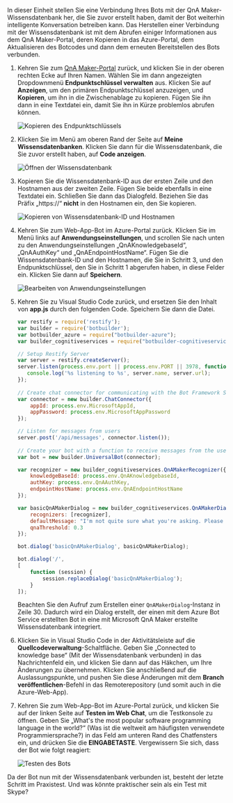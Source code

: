 In dieser Einheit stellen Sie eine Verbindung Ihres Bots mit der QnA Maker-Wissensdatenbank her, die Sie zuvor erstellt haben, damit der Bot weiterhin intelligente Konversation betreiben kann. Das Herstellen einer Verbindung mit der Wissensdatenbank ist mit dem Abrufen einiger Informationen aus dem QnA Maker-Portal, deren Kopieren in das Azure-Portal, dem Aktualisieren des Botcodes und dann dem erneuten Bereitstellen des Bots verbunden.

1. Kehren Sie zum [QnA Maker-Portal](https://www.qnamaker.ai/) zurück, und klicken Sie in der oberen rechten Ecke auf Ihren Namen. Wählen Sie im dann angezeigten Dropdownmenü **Endpunktschlüssel verwalten** aus. Klicken Sie auf **Anzeigen**, um den primären Endpunktschlüssel anzuzeigen, und **Kopieren**, um ihn in die Zwischenablage zu kopieren. Fügen Sie ihn dann in eine Textdatei ein, damit Sie ihn in Kürze problemlos abrufen können.

    ![Kopieren des Endpunktschlüssels](../media-draft/6-copy-primary-key.png)

1. Klicken Sie im Menü am oberen Rand der Seite auf **Meine Wissensdatenbanken**. Klicken Sie dann für die Wissensdatenbank, die Sie zuvor erstellt haben, auf **Code anzeigen**.

    ![Öffnen der Wissensdatenbank](../media-draft/6-open-knowledge-base.png)

1. Kopieren Sie die Wissensdatenbank-ID aus der ersten Zeile und den Hostnamen aus der zweiten Zeile. Fügen Sie beide ebenfalls in eine Textdatei ein. Schließen Sie dann das Dialogfeld. Beziehen Sie das Präfix „https://“ **nicht** in den Hostnamen ein, den Sie kopieren.

    ![Kopieren von Wissensdatenbank-ID und Hostnamen](../media-draft/6-copy-endpoint-info.png)  

1. Kehren Sie zum Web-App-Bot im Azure-Portal zurück. Klicken Sie im Menü links auf **Anwendungseinstellungen**, und scrollen Sie nach unten zu den Anwendungseinstellungen „QnAKnowledgebaseId“, „QnAAuthKey“ und „QnAEndpointHostName“. Fügen Sie die Wissensdatenbank-ID und den Hostnamen, die Sie in Schritt 3, und den Endpunktschlüssel, den Sie in Schritt 1 abgerufen haben, in diese Felder ein. Klicken Sie dann auf **Speichern**.

    ![Bearbeiten von Anwendungseinstellungen](../media-draft/6-enter-app-settings.png)

1. Kehren Sie zu Visual Studio Code zurück, und ersetzen Sie den Inhalt von **app.js** durch den folgenden Code. Speichern Sie dann die Datei.

    ```JavaScript
    var restify = require('restify');
    var builder = require('botbuilder');
    var botbuilder_azure = require("botbuilder-azure");
    var builder_cognitiveservices = require("botbuilder-cognitiveservices");
    
    // Setup Restify Server
    var server = restify.createServer();
    server.listen(process.env.port || process.env.PORT || 3978, function () {
       console.log('%s listening to %s', server.name, server.url); 
    });
      
    // Create chat connector for communicating with the Bot Framework Service
    var connector = new builder.ChatConnector({
        appId: process.env.MicrosoftAppId,
        appPassword: process.env.MicrosoftAppPassword     
    });
    
    // Listen for messages from users 
    server.post('/api/messages', connector.listen());
     
    // Create your bot with a function to receive messages from the user
    var bot = new builder.UniversalBot(connector);
    
    var recognizer = new builder_cognitiveservices.QnAMakerRecognizer({
        knowledgeBaseId: process.env.QnAKnowledgebaseId, 
        authKey: process.env.QnAAuthKey,
        endpointHostName: process.env.QnAEndpointHostName
    });
    
    var basicQnAMakerDialog = new builder_cognitiveservices.QnAMakerDialog({
        recognizers: [recognizer],
        defaultMessage: "I'm not quite sure what you're asking. Please ask your question again.",
        qnaThreshold: 0.3
    });
    
    bot.dialog('basicQnAMakerDialog', basicQnAMakerDialog);
    
    bot.dialog('/',
    [
        function (session) {
            session.replaceDialog('basicQnAMakerDialog');
        }
    ]);
    ```

    Beachten Sie den Aufruf zum Erstellen einer `QnAMakerDialog`-Instanz in Zeile 30. Dadurch wird ein Dialog erstellt, der einen mit dem Azure Bot Service erstellten Bot in eine mit Microsoft QnA Maker erstellte Wissensdatenbank integriert.
 
1. Klicken Sie in Visual Studio Code in der Aktivitätsleiste auf die **Quellcodeverwaltung**-Schaltfläche. Geben Sie „Connected to knowledge base“ (Mit der Wissensdatenbank verbunden) in das Nachrichtenfeld ein, und klicken Sie dann auf das Häkchen, um Ihre Änderungen zu übernehmen. Klicken Sie anschließend auf die Auslassungspunkte, und pushen Sie diese Änderungen mit dem **Branch veröffentlichen**-Befehl in das Remoterepository (und somit  auch in die Azure-Web-App).

1. Kehren Sie zum Web-App-Bot im Azure-Portal zurück, und klicken Sie auf der linken Seite auf **Testen im Web Chat**, um die Testkonsole zu öffnen. Geben Sie „What's the most popular software programming language in the world?“ (Was ist die weltweit am häufigsten verwendete Programmiersprache?) in das Feld am unteren Rand des Chatfensters ein, und drücken Sie die **EINGABETASTE**. Vergewissern Sie sich, dass der Bot wie folgt reagiert:

    ![Testen des Bots](../media-draft/6-portal-testing-chat.png)

Da der Bot nun mit der Wissensdatenbank verbunden ist, besteht der letzte Schritt im Praxistest. Und was könnte praktischer sein als ein Test mit Skype?